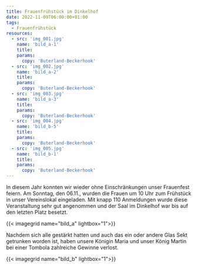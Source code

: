 ```yaml
---
title: Frauenfrühstück im Dinkelhof
date: 2022-11-09T06:00:00+01:00
tags:
  - Frauenfrühstück
resources:
  - src: 'img_001.jpg'
    name: 'bild_a-1'
    title:
    params:
      copy: 'Buterland-Beckerhook'
  - src: 'img_002.jpg'
    name: 'bild_a-2'
    title:
    params:
      copy: 'Buterland-Beckerhook'
  - src: 'img_003.jpg'
    name: 'bild_a-3'
    title:
    params:
      copy: 'Buterland-Beckerhook'
  - src: 'img_004.jpg'
    name: 'bild_b-5'
    title:
    params:
      copy: 'Buterland-Beckerhook'
  - src: 'img_005.jpg'
    name: 'bild_b-1'
    title:
    params:
      copy: 'Buterland-Beckerhook'
---
```


In diesem Jahr konnten wir wieder ohne Einschränkungen unser Frauenfest feiern.
Am Sonntag, den 06.11., wurden die Frauen um 10 Uhr zum Frühstück in unser Vereinslokal eingeladen.
Mit knapp 110 Anmeldungen wurde diese Veranstaltung sehr gut angenommen und der Saal im Dinkelhof 
war bis auf den letzten Platz besetzt. 
 <!--more-->

{{< imagegrid name="bild_a" lightbox="1">}}

Nachdem sich alle gestärkt hatten und auch das ein oder andere Glas Sekt getrunken worden ist, 
haben unsere Königin Maria und unser König Martin bei einer Tombola zahlreiche Gewinne verlost.

{{< imagegrid name="bild_b" lightbox="1">}}

